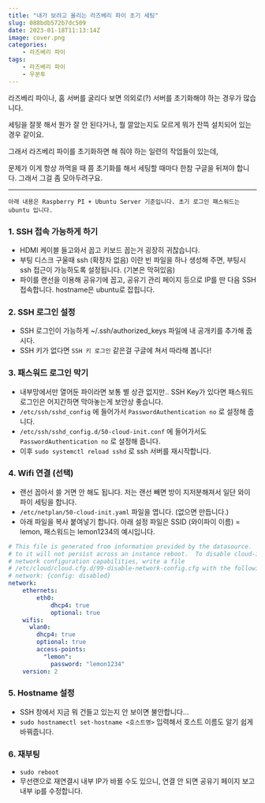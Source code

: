 ```yaml
---
title: "내가 보려고 올리는 라즈베리 파이 초기 세팅"
slug: 088bdb572b7dc509
date: 2023-01-18T11:13:14Z
image: cover.png
categories:
    - 라즈베리 파이
tags:
    - 라즈베리 파이
    - 우분투
---
```


라즈베리 파이나, 홈 서버를 굴리다 보면 의외로(?) 서버를 초기화해야 하는 경우가 많습니다.

세팅을 잘못 해서 뭔가 잘 안 된다거나, 뭘 깔았는지도 모르게 뭐가 잔뜩 설치되어 있는 경우 같이요.

그래서 라즈베리 파이를 초기화하면 해 줘야 하는 일련의 작업들이 있는데, 

문제가 이게 항상 까먹을 때 쯤 초기화를 해서 세팅할 때마다 한참 구글을 뒤져야 합니다. 그래서 그걸 좀 모아두려구요.

---

`아래 내용은 Raspberry PI + Ubuntu Server 기준입니다. 초기 로그인 패스워드는 ubuntu 입니다.`


### 1. SSH 접속 가능하게 하기

* HDMI 케이블 들고와서 꼽고 키보드 꼽는거 굉장히 귀찮습니다.
* 부팅 디스크 구울때 ssh (확장자 없음) 이란 빈 파일을 하나 생성해 주면, 부팅시 ssh 접근이 가능하도록 설정됩니다. (기본은 막혀있음)
* 파이를 랜선을 이용해 공유기에 꼽고, 공유기 관리 페이지 등으로 IP를 딴 다음 SSH 접속합니다. hostname은 ubuntu로 잡힙니다.

### 2. SSH 로그인 설정

* SSH 로그인이 가능하게 ~/.ssh/authorized_keys 파일에 내 공개키를 추가해 줍시다.
* SSH 키가 없다면 `SSH 키 로그인` 같은걸 구글에 쳐서 따라해 봅니다!

### 3. 패스워드 로그인 막기

* 내부망에서만 열어둔 파이라면 보통 별 상관 없지만.. SSH Key가 있다면 패스워드 로그인은 어지간하면 막아놓는게 보안상 좋습니다.
* `/etc/ssh/sshd_config` 에 들어가서 `PasswordAuthentication no` 로 설정해 줍니다.
* `/etc/ssh/sshd_config.d/50-cloud-init.conf` 에 들어가서도 `PasswordAuthentication no` 로 설정해 줍니다.
* 이후 `sudo systemctl reload sshd` 로 ssh 서버를 재시작합니다.

### 4. Wifi 연결 (선택)

* 랜선 꼽아서 쓸 거면 안 해도 됩니다. 저는 랜선 빼면 방이 지저분해져서 일단 와이파이 세팅을 합니다.
* `/etc/netplan/50-cloud-init.yaml` 파일을 엽니다. (없으면 만듭니다.)
* 아래 파일을 복사 붙여넣기 합니다. 아래 설정 파일은 SSID (와이파이 이름) = lemon, 패스워드는 lemon1234의 예시입니다.

```yaml
# This file is generated from information provided by the datasource.  Changes
# to it will not persist across an instance reboot.  To disable cloud-init's
# network configuration capabilities, write a file
# /etc/cloud/cloud.cfg.d/99-disable-network-config.cfg with the following:
# network: {config: disabled}
network:
    ethernets:
        eth0:
            dhcp4: true
            optional: true
    wifis:
      wlan0:
        dhcp4: true
        optional: true
        access-points:
          "lemon":
            password: "lemon1234"
    version: 2
```

### 5. Hostname 설정

* SSH 창에서 지금 뭐 건들고 있는지 안 보이면 불안합니다...
* `sudo hostnamectl set-hostname <호스트명>` 입력해서 호스트 이름도 알기 쉽게 바꿔줍니다.


### 6. 재부팅

* `sudo reboot`
* 무선랜으로 재연결시 내부 IP가 바뀔 수도 있으니, 연결 안 되면 공유기 페이지 보고 내부 ip를 수정합니다.
